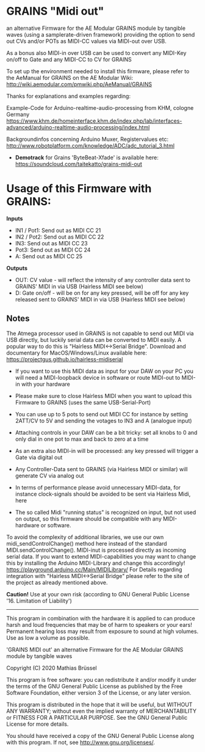 # GRAINS "Midi out"
an alternative Firmware for the AE Modular GRAINS module by tangible waves (using a samplerate-driven framework) 
providing the option to send out CVs and/or POTs as MIDI-CC values via MIDI-out over USB. 

As a bonus also MIDI-in over USB can be used to convert any MIDI-Key on/off to Gate and any MIDI-CC to CV for GRAINS

To set up the environment needed to install this firmware, please refer to the AeManual for GRAINS on the AE Modular Wiki: http://wiki.aemodular.com/pmwiki.php/AeManual/GRAINS

Thanks for explanations and examples regarding:

Example-Code for Arduino-realtime-audio-processing from KHM, cologne Germany 
https://www.khm.de/homeinterface.khm.de/index.php/lab/interfaces-advanced/arduino-realtime-audio-processing/index.html

Backgroundinfos concerning Arduino Muxer, Registervalues etc: 
http://www.robotplatform.com/knowledge/ADC/adc_tutorial_3.html

* __Demotrack__ for Grains 'ByteBeat-Xfade' is available here: https://soundcloud.com/taitekatto/grains-midi-out

# Usage of this Firmware with GRAINS:

__Inputs__

* IN1 / Pot1: Send out as MIDI CC 21
* IN2 / Pot2: Send out as MIDI CC 22
* IN3:        Send out as MIDI CC 23
* Pot3:       Send out as MIDI CC 24
* A:          Send out as MIDI CC 25

__Outputs__

* OUT:        CV value - will reflect the intensity of any controller data sent to GRAINS' MIDI in via USB (Hairless MIDI see below)
* D:          Gate on/off - will be on for any key pressed, will be off for any key released sent to GRAINS' MIDI in via USB (Hairless MIDI see below)

## Notes

The Atmega processor used in GRAINS is not capable to send out MIDI via USB directly, but luckily serial data can be converted to MIDI easily.
A popular way to do this is "Hairless MIDI<->Serial Bridge". Download and documentary for MacOS/Windows/Linux available here:
https://projectgus.github.io/hairless-midiserial

* If you want to use this MIDI data as input for your DAW on your PC you will need a MIDI-loopback device in software or route MIDI-out to MIDI-in with your hardware
* Please make sure to close Hairless MIDI when you want to upload this Firmware to GRAINS (uses the same USB-Serial-Port)
* You can use up to 5 pots to send out MIDI CC for instance by setting 2ATT/CV to 5V and sending the votages to IN3 and A (analogue input)
* Attaching controls in your DAW can be a bit tricky: set all knobs to 0 and only dial in one pot to max and back to zero at a time

* As an extra also MIDI-in will be processed: any key pressed will trigger a Gate via digital out
* Any Controller-Data sent to GRAINS (via Hairless MIDI or similar) will generate CV via analog out 
* In terms of performance please avoid unnecessary MIDI-data, for instance clock-signals should be avoided to be sent via Hairless Midi, here

* The so called Midi "running status" is recognized on input, but not used on output, so this firmware should be compatible with any MIDI-hardware or software.

To avoid the complexity of additional libraries, we use our own midi_sendControlChange() method here instead of the standard MIDI.sendControlChange(). MIDI-inut is processed directly as incoming serial data.
If you want to extend MIDI-capabilities you may want to change this by installing the Arduino MIDI-Library and change this accordingly!
https://playground.arduino.cc/Main/MIDILibrary/
For Details regarding integration with "Hairless MIDI<->Serial Bridge" please refer to the site of the project as already mentioned above.

__Caution!__ Use at your own risk (according to GNU General Public License '16. Limitation of Liability')

-------------------------------------------------------------  

This program in combination with the hardware it is applied to can produce harsh and loud frequencies that may be of harm to speakers or your ears! Permanent hearing loss may result from exposure to sound at high volumes. Use as low a volume as possible.

'GRAINS MIDI out' an alternative Firmware for the AE Modular GRAINS module by tangible waves

Copyright (C) 2020  Mathias Brüssel

This program is free software: you can redistribute it and/or modify
it under the terms of the GNU General Public License as published by
the Free Software Foundation, either version 3 of the License, or
any later version.

This program is distributed in the hope that it will be useful,
but WITHOUT ANY WARRANTY; without even the implied warranty of
MERCHANTABILITY or FITNESS FOR A PARTICULAR PURPOSE.  See the
GNU General Public License for more details.

You should have received a copy of the GNU General Public License
along with this program.  If not, see <http://www.gnu.org/licenses/>.
